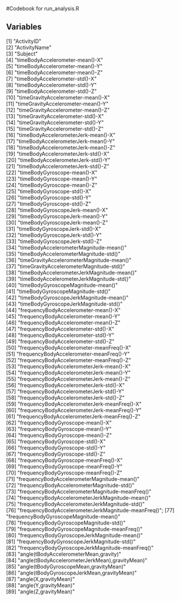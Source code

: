 #Codebook for run_analysis.R

## Variables

 [1] "ActivityID"                                        
 [2] "ActivityName"                                      
 [3] "Subject"                                           
 [4] "timeBodyAccelerometer-mean()-X"                    
 [5] "timeBodyAccelerometer-mean()-Y"                    
 [6] "timeBodyAccelerometer-mean()-Z"                    
 [7] "timeBodyAccelerometer-std()-X"                     
 [8] "timeBodyAccelerometer-std()-Y"                     
 [9] "timeBodyAccelerometer-std()-Z"                     
[10] "timeGravityAccelerometer-mean()-X"                 
[11] "timeGravityAccelerometer-mean()-Y"                 
[12] "timeGravityAccelerometer-mean()-Z"                 
[13] "timeGravityAccelerometer-std()-X"                  
[14] "timeGravityAccelerometer-std()-Y"                  
[15] "timeGravityAccelerometer-std()-Z"                  
[16] "timeBodyAccelerometerJerk-mean()-X"                
[17] "timeBodyAccelerometerJerk-mean()-Y"                
[18] "timeBodyAccelerometerJerk-mean()-Z"                
[19] "timeBodyAccelerometerJerk-std()-X"                 
[20] "timeBodyAccelerometerJerk-std()-Y"                 
[21] "timeBodyAccelerometerJerk-std()-Z"                 
[22] "timeBodyGyroscope-mean()-X"                        
[23] "timeBodyGyroscope-mean()-Y"                        
[24] "timeBodyGyroscope-mean()-Z"                        
[25] "timeBodyGyroscope-std()-X"                         
[26] "timeBodyGyroscope-std()-Y"                         
[27] "timeBodyGyroscope-std()-Z"                         
[28] "timeBodyGyroscopeJerk-mean()-X"                    
[29] "timeBodyGyroscopeJerk-mean()-Y"                    
[30] "timeBodyGyroscopeJerk-mean()-Z"                    
[31] "timeBodyGyroscopeJerk-std()-X"                     
[32] "timeBodyGyroscopeJerk-std()-Y"                     
[33] "timeBodyGyroscopeJerk-std()-Z"                     
[34] "timeBodyAccelerometerMagnitude-mean()"             
[35] "timeBodyAccelerometerMagnitude-std()"              
[36] "timeGravityAccelerometerMagnitude-mean()"          
[37] "timeGravityAccelerometerMagnitude-std()"           
[38] "timeBodyAccelerometerJerkMagnitude-mean()"         
[39] "timeBodyAccelerometerJerkMagnitude-std()"          
[40] "timeBodyGyroscopeMagnitude-mean()"                 
[41] "timeBodyGyroscopeMagnitude-std()"                  
[42] "timeBodyGyroscopeJerkMagnitude-mean()"             
[43] "timeBodyGyroscopeJerkMagnitude-std()"              
[44] "frequencyBodyAccelerometer-mean()-X"               
[45] "frequencyBodyAccelerometer-mean()-Y"               
[46] "frequencyBodyAccelerometer-mean()-Z"               
[47] "frequencyBodyAccelerometer-std()-X"                
[48] "frequencyBodyAccelerometer-std()-Y"                
[49] "frequencyBodyAccelerometer-std()-Z"                
[50] "frequencyBodyAccelerometer-meanFreq()-X"           
[51] "frequencyBodyAccelerometer-meanFreq()-Y"           
[52] "frequencyBodyAccelerometer-meanFreq()-Z"           
[53] "frequencyBodyAccelerometerJerk-mean()-X"           
[54] "frequencyBodyAccelerometerJerk-mean()-Y"           
[55] "frequencyBodyAccelerometerJerk-mean()-Z"           
[56] "frequencyBodyAccelerometerJerk-std()-X"            
[57] "frequencyBodyAccelerometerJerk-std()-Y"            
[58] "frequencyBodyAccelerometerJerk-std()-Z"            
[59] "frequencyBodyAccelerometerJerk-meanFreq()-X"       
[60] "frequencyBodyAccelerometerJerk-meanFreq()-Y"       
[61] "frequencyBodyAccelerometerJerk-meanFreq()-Z"       
[62] "frequencyBodyGyroscope-mean()-X"                   
[63] "frequencyBodyGyroscope-mean()-Y"                   
[64] "frequencyBodyGyroscope-mean()-Z"                   
[65] "frequencyBodyGyroscope-std()-X"                    
[66] "frequencyBodyGyroscope-std()-Y"                    
[67] "frequencyBodyGyroscope-std()-Z"                    
[68] "frequencyBodyGyroscope-meanFreq()-X"               
[69] "frequencyBodyGyroscope-meanFreq()-Y"               
[70] "frequencyBodyGyroscope-meanFreq()-Z"               
[71] "frequencyBodyAccelerometerMagnitude-mean()"        
[72] "frequencyBodyAccelerometerMagnitude-std()"         
[73] "frequencyBodyAccelerometerMagnitude-meanFreq()"    
[74] "frequencyBodyAccelerometerJerkMagnitude-mean()"    
[75] "frequencyBodyAccelerometerJerkMagnitude-std()"     
[76] "frequencyBodyAccelerometerJerkMagnitude-meanFreq()";
[77] "frequencyBodyGyroscopeMagnitude-mean()"            
[78] "frequencyBodyGyroscopeMagnitude-std()"             
[79] "frequencyBodyGyroscopeMagnitude-meanFreq()"        
[80] "frequencyBodyGyroscopeJerkMagnitude-mean()"        
[81] "frequencyBodyGyroscopeJerkMagnitude-std()"         
[82] "frequencyBodyGyroscopeJerkMagnitude-meanFreq()"    
[83] "angle(tBodyAccelerometerMean,gravity)"             
[84] "angle(tBodyAccelerometerJerkMean),gravityMean)"    
[85] "angle(tBodyGyroscopeMean,gravityMean)"             
[86] "angle(tBodyGyroscopeJerkMean,gravityMean)"         
[87] "angle(X,gravityMean)"                              
[88] "angle(Y,gravityMean)"                              
[89] "angle(Z,gravityMean)" 
